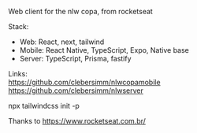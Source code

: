 Web client for the nlw copa, from rocketseat

Stack:   

- Web: React, next, tailwind
- Mobile: React Native, TypeScript, Expo, Native base   
- Server: TypeScript, Prisma, fastify   


Links:   
https://github.com/clebersimm/nlwcopamobile   
https://github.com/clebersimm/nlwserver 


npx tailwindcss init -p   

Thanks to https://www.rocketseat.com.br/